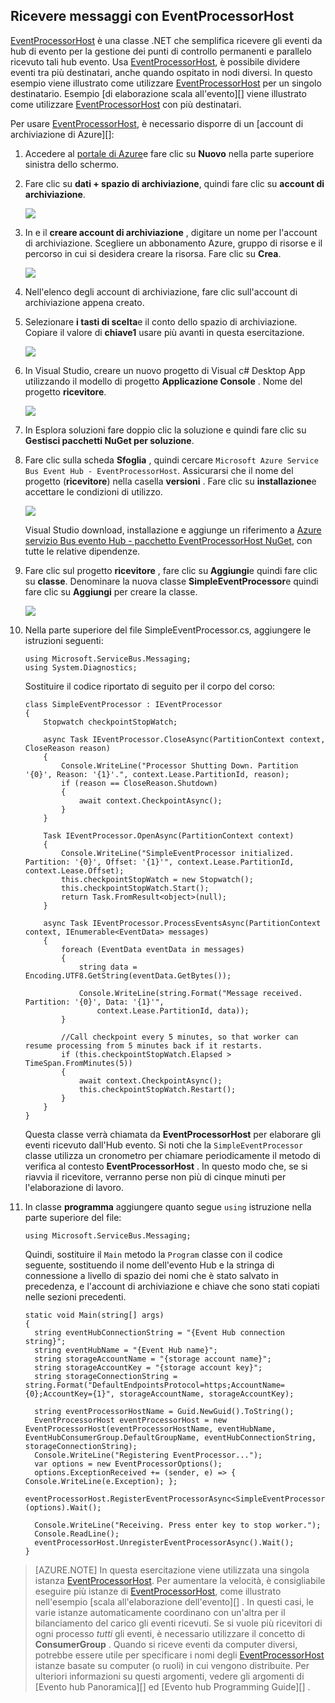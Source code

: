 ## <a name="receive-messages-with-eventprocessorhost"></a>Ricevere messaggi con EventProcessorHost

[EventProcessorHost][] è una classe .NET che semplifica ricevere gli eventi da hub di evento per la gestione dei punti di controllo permanenti e parallelo ricevuto tali hub evento. Usa [EventProcessorHost][], è possibile dividere eventi tra più destinatari, anche quando ospitato in nodi diversi. In questo esempio viene illustrato come utilizzare [EventProcessorHost][] per un singolo destinatario. Esempio [di elaborazione scala all'evento][] viene illustrato come utilizzare [EventProcessorHost][] con più destinatari.

Per usare [EventProcessorHost][], è necessario disporre di un [account di archiviazione di Azure][]:

1. Accedere al [portale di Azure][]e fare clic su **Nuovo** nella parte superiore sinistra dello schermo.

2. Fare clic su **dati + spazio di archiviazione**, quindi fare clic su **account di archiviazione**.

    ![](./media/service-bus-event-hubs-getstarted-receive-ephcs/create-storage1.png)

3. In e il **creare account di archiviazione** , digitare un nome per l'account di archiviazione. Scegliere un abbonamento Azure, gruppo di risorse e il percorso in cui si desidera creare la risorsa. Fare clic su **Crea**.

    ![](./media/service-bus-event-hubs-getstarted-receive-ephcs/create-storage2.png)

4. Nell'elenco degli account di archiviazione, fare clic sull'account di archiviazione appena creato.

5. Selezionare **i tasti di scelta**e il conto dello spazio di archiviazione. Copiare il valore di **chiave1** usare più avanti in questa esercitazione.

    ![](./media/service-bus-event-hubs-getstarted-receive-ephcs/create-storage3.png)

4. In Visual Studio, creare un nuovo progetto di Visual c# Desktop App utilizzando il modello di progetto **Applicazione Console** . Nome del progetto **ricevitore**.

    ![](./media/service-bus-event-hubs-getstarted-receive-ephcs/create-receiver-csharp1.png)

5. In Esplora soluzioni fare doppio clic la soluzione e quindi fare clic su **Gestisci pacchetti NuGet per soluzione**.

6. Fare clic sulla scheda **Sfoglia** , quindi cercare `Microsoft Azure Service Bus Event Hub - EventProcessorHost`. Assicurarsi che il nome del progetto (**ricevitore**) nella casella **versioni** . Fare clic su **installazione**e accettare le condizioni di utilizzo.

    ![](./media/service-bus-event-hubs-getstarted-receive-ephcs/create-eph-csharp1.png)

    Visual Studio download, installazione e aggiunge un riferimento a [Azure servizio Bus evento Hub - pacchetto EventProcessorHost NuGet](https://www.nuget.org/packages/Microsoft.Azure.ServiceBus.EventProcessorHost), con tutte le relative dipendenze.

7. Fare clic sul progetto **ricevitore** , fare clic su **Aggiungi**e quindi fare clic su **classe**. Denominare la nuova classe **SimpleEventProcessor**e quindi fare clic su **Aggiungi** per creare la classe.

    ![](./media/service-bus-event-hubs-getstarted-receive-ephcs/create-receiver-csharp2.png)

8. Nella parte superiore del file SimpleEventProcessor.cs, aggiungere le istruzioni seguenti:

    ```
    using Microsoft.ServiceBus.Messaging;
    using System.Diagnostics;
    ```

    Sostituire il codice riportato di seguito per il corpo del corso:

    ```
    class SimpleEventProcessor : IEventProcessor
    {
        Stopwatch checkpointStopWatch;

        async Task IEventProcessor.CloseAsync(PartitionContext context, CloseReason reason)
        {
            Console.WriteLine("Processor Shutting Down. Partition '{0}', Reason: '{1}'.", context.Lease.PartitionId, reason);
            if (reason == CloseReason.Shutdown)
            {
                await context.CheckpointAsync();
            }
        }

        Task IEventProcessor.OpenAsync(PartitionContext context)
        {
            Console.WriteLine("SimpleEventProcessor initialized.  Partition: '{0}', Offset: '{1}'", context.Lease.PartitionId, context.Lease.Offset);
            this.checkpointStopWatch = new Stopwatch();
            this.checkpointStopWatch.Start();
            return Task.FromResult<object>(null);
        }

        async Task IEventProcessor.ProcessEventsAsync(PartitionContext context, IEnumerable<EventData> messages)
        {
            foreach (EventData eventData in messages)
            {
                string data = Encoding.UTF8.GetString(eventData.GetBytes());

                Console.WriteLine(string.Format("Message received.  Partition: '{0}', Data: '{1}'",
                    context.Lease.PartitionId, data));
            }

            //Call checkpoint every 5 minutes, so that worker can resume processing from 5 minutes back if it restarts.
            if (this.checkpointStopWatch.Elapsed > TimeSpan.FromMinutes(5))
            {
                await context.CheckpointAsync();
                this.checkpointStopWatch.Restart();
            }
        }
    }
    ```

    Questa classe verrà chiamata da **EventProcessorHost** per elaborare gli eventi ricevuto dall'Hub evento. Si noti che la `SimpleEventProcessor` classe utilizza un cronometro per chiamare periodicamente il metodo di verifica al contesto **EventProcessorHost** . In questo modo che, se si riavvia il ricevitore, verranno perse non più di cinque minuti per l'elaborazione di lavoro.

9. In classe **programma** aggiungere quanto segue `using` istruzione nella parte superiore del file:

    ```
    using Microsoft.ServiceBus.Messaging;
    ```

    Quindi, sostituire il `Main` metodo la `Program` classe con il codice seguente, sostituendo il nome dell'evento Hub e la stringa di connessione a livello di spazio dei nomi che è stato salvato in precedenza, e l'account di archiviazione e chiave che sono stati copiati nelle sezioni precedenti. 

    ```
    static void Main(string[] args)
    {
      string eventHubConnectionString = "{Event Hub connection string}";
      string eventHubName = "{Event Hub name}";
      string storageAccountName = "{storage account name}";
      string storageAccountKey = "{storage account key}";
      string storageConnectionString = string.Format("DefaultEndpointsProtocol=https;AccountName={0};AccountKey={1}", storageAccountName, storageAccountKey);

      string eventProcessorHostName = Guid.NewGuid().ToString();
      EventProcessorHost eventProcessorHost = new EventProcessorHost(eventProcessorHostName, eventHubName, EventHubConsumerGroup.DefaultGroupName, eventHubConnectionString, storageConnectionString);
      Console.WriteLine("Registering EventProcessor...");
      var options = new EventProcessorOptions();
      options.ExceptionReceived += (sender, e) => { Console.WriteLine(e.Exception); };
      eventProcessorHost.RegisterEventProcessorAsync<SimpleEventProcessor>(options).Wait();

      Console.WriteLine("Receiving. Press enter key to stop worker.");
      Console.ReadLine();
      eventProcessorHost.UnregisterEventProcessorAsync().Wait();
    }
    ```

> [AZURE.NOTE] In questa esercitazione viene utilizzata una singola istanza [EventProcessorHost][]. Per aumentare la velocità, è consigliabile eseguire più istanze di [EventProcessorHost][], come illustrato nell'esempio [scala all'elaborazione dell'evento][] . In questi casi, le varie istanze automaticamente coordinano con un'altra per il bilanciamento del carico gli eventi ricevuti. Se si vuole più ricevitori di ogni processo *tutti* gli eventi, è necessario utilizzare il concetto di **ConsumerGroup** . Quando si riceve eventi da computer diversi, potrebbe essere utile per specificare i nomi degli [EventProcessorHost][] istanze basate su computer (o ruoli) in cui vengono distribuite. Per ulteriori informazioni su questi argomenti, vedere gli argomenti di [Evento hub Panoramica][] ed [Evento hub Programming Guide][] .

<!-- Links -->
[Cenni preliminari sui hub di eventi]: ../articles/event-hubs/event-hubs-overview.md
[Hub evento programmazione manuale]: ../articles/event-hubs/event-hubs-programming-guide.md
[Scalabilità elaborazione dell'evento]: https://code.msdn.microsoft.com/Service-Bus-Event-Hub-45f43fc3
[Account di archiviazione Azure]: ../articles/storage/storage-create-storage-account.md
[EventProcessorHost]: http://msdn.microsoft.com/library/azure/microsoft.servicebus.messaging.eventprocessorhost(v=azure.95).aspx
[Portale di Azure]: https://portal.azure.com